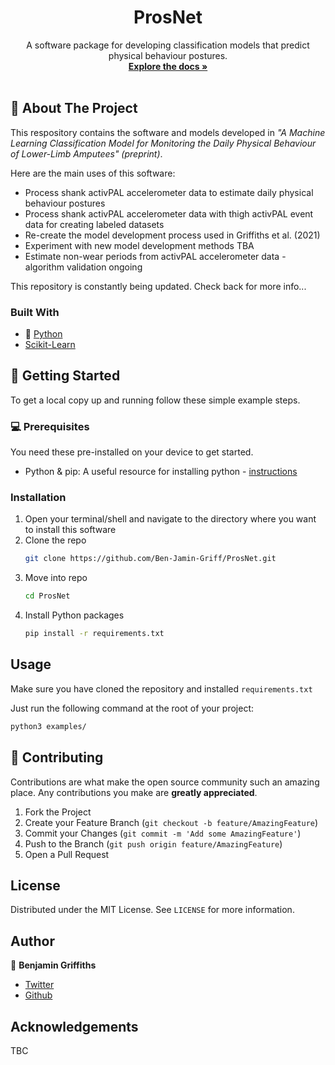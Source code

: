 <h1 align="center">ProsNet</h1>
<p align="center">
  A software package for developing classification models that predict physical behaviour postures.
  <br />
  <a href="https://github.com/Ben-Jamin-Griff/ProsNet"><strong>Explore the docs »</strong></a>
  <br />
  <br />
</p>

## 🤔 About The Project

<!--[![Product Name Screen Shot][product-screenshot]](https://example.com)-->

This respository contains the software and models developed in *"A Machine Learning Classification Model for Monitoring the Daily Physical Behaviour of Lower-Limb Amputees" (preprint)*.

Here are the main uses of this software:
* Process shank activPAL accelerometer data to estimate daily physical behaviour postures
* Process shank activPAL accelerometer data with thigh activPAL event data for creating labeled datasets
* Re-create the model development process used in Griffiths et al. (2021)
* Experiment with new model development methods TBA
* Estimate non-wear periods from activPAL accelerometer data - algorithm validation ongoing

This repository is constantly being updated. Check back for more info...

### Built With

* 🐍 [Python](https://www.python.org)
* [Scikit-Learn](https://www.scikit-learn.org)

<!-- GETTING STARTED -->
## 🚀 Getting Started

To get a local copy up and running follow these simple example steps.

### 💻 Prerequisites

You need these pre-installed on your device to get started.

* Python & pip: A useful resource for installing python - [instructions](https://realpython.com/installing-python/)

### Installation

1. Open your terminal/shell and navigate to the directory where you want to install this software
2. Clone the repo
   ```sh
   git clone https://github.com/Ben-Jamin-Griff/ProsNet.git
   ```
3. Move into repo
   ```sh
   cd ProsNet
   ```  
4. Install Python packages
   ```sh
   pip install -r requirements.txt
   ```

## Usage

Make sure you have cloned the repository and installed `requirements.txt`

Just run the following command at the root of your project:

```sh
python3 examples/
```

## 🤝 Contributing

Contributions are what make the open source community such an amazing place. Any contributions you make are **greatly appreciated**.

1. Fork the Project
2. Create your Feature Branch (`git checkout -b feature/AmazingFeature`)
3. Commit your Changes (`git commit -m 'Add some AmazingFeature'`)
4. Push to the Branch (`git push origin feature/AmazingFeature`)
5. Open a Pull Request

<!-- LICENSE -->
## License

Distributed under the MIT License. See `LICENSE` for more information.

<!-- Author -->
## Author

👤 **Benjamin Griffiths**

- [Twitter](https://twitter.com/ben_jamin_griff)
- [Github](https://github.com/Ben-Jamin-Griff)

<!-- ACKNOWLEDGEMENTS -->
## Acknowledgements

TBC
<!--
* [GitHub Emoji Cheat Sheet](https://www.webpagefx.com/tools/emoji-cheat-sheet)
* [Img Shields](https://shields.io)
* [Choose an Open Source License](https://choosealicense.com)
* [GitHub Pages](https://pages.github.com)
* [Animate.css](https://daneden.github.io/animate.css)
* [Loaders.css](https://connoratherton.com/loaders)
* [Slick Carousel](https://kenwheeler.github.io/slick)
* [Smooth Scroll](https://github.com/cferdinandi/smooth-scroll)
* [Sticky Kit](http://leafo.net/sticky-kit)
* [JVectorMap](http://jvectormap.com)
* [Font Awesome](https://fontawesome.com)
-->
